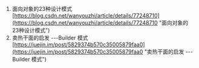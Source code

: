 1. 面向对象的23种设计模式<br>[https://blog.csdn.net/wanyouzhi/article/details/77248710](https://blog.csdn.net/wanyouzhi/article/details/77248710 "面向对象的23种设计模式")
2. 卖热干面的启发 ---Builder 模式<br>[https://juejin.im/post/5829374b570c35005879faa0](https://juejin.im/post/5829374b570c35005879faa0 "卖热干面的启发 ---Builder 模式")